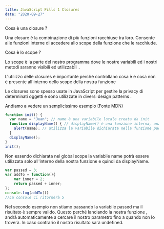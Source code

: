 ```yaml
---
title: JavaScript Pills 1 Closures
date: "2020-09-27"
---
```

Cosa è una closure ?

 Una closure è la combinazione di più funzioni racchiuse tra loro.
 Consente alle funzioni interne di accedere allo scope della funzione che le racchiude.

Cosa è lo scope ? 

Lo scope è la parte del nostro programma dove le nostre variabili ed i nostri metodi saranno visibili ed utilizzabili . 

L'utilizzo delle closures è importante perché controllano cosa è e cosa non è presente all'interno dello scope della nostra funzione 

Le closures sono spesso usate in JavaScript per gestire la privacy di determinati oggetti  e sono utilizzate in diversi design patterns .

Andiamo a vedere un semplicissimo esempio (Fonte MDN)
```javascript
function init() {
  var name = "Juan"; // name è una variabile locale creata da init
  function displayName() { // displayName() è una funzione interna, una chiusura
    alert(name); // utilizza la variabile dichiarata nella funzione padre    
  }
  displayName();    
}
init();
```
Non essendo dichiarata nel global scope la variabile name potrà essere utilizzata solo all'interno della nostra funzione e quindi da displayName.

```javascript
var passed = 3;
var addTo = function(){
    var inner = 2;
    return passed + inner;
};
console.log(addTo())
//La console ci ritornerà 5 
```
Nel secondo esempio non stiamo passando la variabile passed ma il risultato è sempre valido. 
Questo perché lanciando la nostra funzione , andrà automaticamente a cercare il nostro parametro fino a quando non lo troverà. 
In caso contrario il nostro risultato sarà undefined.